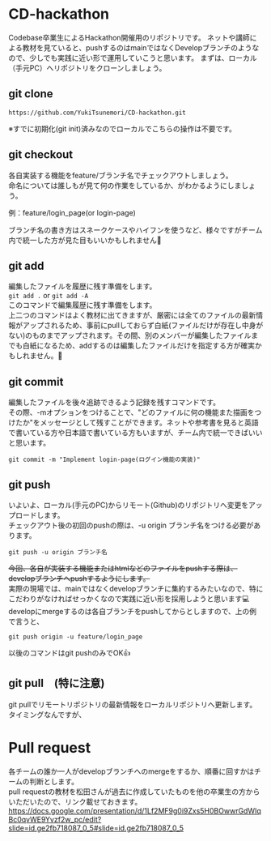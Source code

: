 
# CD-hackathon
Codebase卒業生によるHackathon開催用のリポジトリです。
ネットや講師による教材を見ていると、pushするのはmainではなくDevelopブランチのようなので、少しでも実践に近い形で運用していこうと思います。
まずは、ローカル（手元PC）へリポジトリをクローンしましょう。

## git clone
```
https://github.com/YukiTsunemori/CD-hackathon.git
```

※すでに初期化(git init)済みなのでローカルでこちらの操作は不要です。

## git checkout
各自実装する機能をfeature/ブランチ名でチェックアウトしましょう。  
命名については誰しもが見て何の作業をしているか、がわかるようにしましょう。  

例：feature/login_page(or login-page)  

ブランチ名の書き方はスネークケースやハイフンを使うなど、様々ですがチーム内で統一した方が見た目もいいかもしれません👀

## git add
 編集したファイルを履歴に残す準備をします。  
 ```git add .``` or ```git add -A```  
 このコマンドで編集履歴に残す準備をします。  
 上二つのコマンドはよく教材に出てきますが、厳密には全てのファイルの最新情報がアップされるため、事前にpullしておらず白紙(ファイルだけが存在し中身がない)のものまでアップされます。その間、別のメンバーが編集したファイルまでも白紙になるため、addするのは編集したファイルだけを指定する方が確実かもしれません。👀

## git commit 
編集したファイルを後々追跡できるよう記録を残すコマンドです。  
その際、-mオプションをつけることで、"どのファイルに何の機能また描画をつけたか"をメッセージとして残すことができます。ネットや参考書を見ると英語で書いている方や日本語で書いている方もいますが、チーム内で統一できばいいと思います。  
```
git commit -m "Implement login-page(ログイン機能の実装)"
```
## git push
いよいよ、ローカル(手元のPC)からリモート(Github)のリポジトリへ変更をアップロードします。  
チェックアウト後の初回のpushの際は、-u origin ブランチ名をつける必要があります。
```
git push -u origin ブランチ名
```
~~今回、各自が実装する機能またはhtmlなどのファイルをpushする際は、developブランチへpushするようにします。~~  
実際の現場では、mainではなくdevelopブランチに集約するみたいなので、特にこだわりがなければせっかくなので実践に近い形を採用しようと思います💻  
developにmergeするのは各自ブランチをpushしてからとしますので、上の例で言うと、  
```
git push origin -u feature/login_page
```

以後のコマンドはgit pushのみでOK👍

## git pull　(特に注意)
git pullでリモートリポジトリの最新情報をローカルリポジトリへ更新します。  
タイミングなんですが、

# Pull request
各チームの誰か一人がdevelopブランチへのmergeをするか、順番に回すかはチームの判断とします。  
pull requestの教材を松田さんが過去に作成していたものを他の卒業生の方からいただいたので、リンク載せておきます。  
https://docs.google.com/presentation/d/1Lf2MF9g0i9Zxs5H0BOwwrGdWIqBc0qvWE9Yvzf2w_pc/edit?slide=id.ge2fb718087_0_5#slide=id.ge2fb718087_0_5
